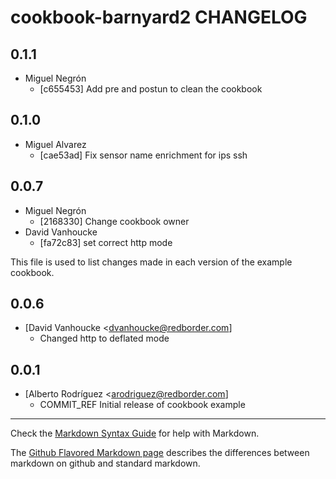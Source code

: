 cookbook-barnyard2 CHANGELOG
===============

## 0.1.1

  - Miguel Negrón
    - [c655453] Add pre and postun to clean the cookbook

## 0.1.0

  - Miguel Alvarez
    - [cae53ad] Fix sensor name enrichment for ips ssh

## 0.0.7

  - Miguel Negrón
    - [2168330] Change cookbook owner
  - David Vanhoucke
    - [fa72c83] set correct http mode

This file is used to list changes made in each version of the example cookbook.

0.0.6
-----
- [David Vanhoucke <dvanhoucke@redborder.com]
  - Changed http to deflated mode

0.0.1
-----
- [Alberto Rodríguez <arodriguez@redborder.com]
  - COMMIT_REF Initial release of cookbook example

- - -
Check the [Markdown Syntax Guide](http://daringfireball.net/projects/markdown/syntax) for help with Markdown.

The [Github Flavored Markdown page](http://github.github.com/github-flavored-markdown/) describes the differences between markdown on github and standard markdown.
